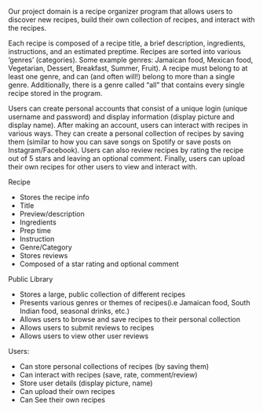 Our project domain is a recipe organizer program that allows users to discover new recipes, build their own collection of recipes, and interact with the recipes. 

Each recipe is composed of a recipe title, a brief description, ingredients, instructions, and an estimated preptime. Recipes are sorted into various ‘genres’ (categories). Some example genres: Jamaican food, Mexican food, Vegetarian, Dessert, Breakfast, Summer, Fruit). A recipe must belong to at least one genre, and can (and often will!) belong to more than a single genre. Additionally, there is a genre called “all” that contains every single recipe stored in the program.

Users can create personal accounts that consist of a unique login (unique username and password) and display information (display picture and display name). After making an account, users can interact with recipes in various ways. They can create a personal collection of recipes by saving them (similar to how you can save songs on Spotify or save posts on Instagram/Facebook). Users can also review recipes by rating the recipe out of 5 stars and leaving an optional comment. Finally, users can upload their own recipes for other users to view and interact with.

Recipe
  - Stores the recipe info
  - Title
  - Preview/description
  - Ingredients
  - Prep time
  - Instruction
  - Genre/Category
  - Stores reviews
  - Composed of a star rating and optional comment

Public Library
  - Stores a large, public collection of different recipes 
  - Presents various genres or themes of recipes(i.e Jamaican food, South Indian food, seasonal drinks, etc.)
  - Allows users to browse and save recipes to their personal collection
  - Allows users to submit reviews to recipes 
  - Allows users to view other user reviews

Users:
  - Can store personal collections of recipes (by saving them)
  - Can interact with recipes (save, rate, comment/review)
  - Store user details (display picture, name)
  - Can upload their own recipes
  - Can See their own recipes 
